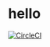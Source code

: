 # hello
[![CircleCI](https://dl.circleci.com/status-badge/img/gh/settyr1/hello/tree/main.svg?style=svg)](https://dl.circleci.com/status-badge/redirect/gh/settyr1/hello/tree/main)